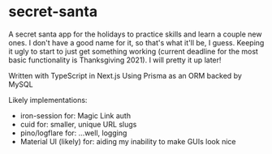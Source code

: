 # secret-santa
A secret santa app for the holidays to practice skills and learn a couple new ones.
I don't have a good name for it, so that's what it'll be, I guess. Keeping it ugly to 
start to just get something working (current deadline for the most basic functionality
is Thanksgiving 2021). I will pretty it up later!

Written with TypeScript in Next.js
Using Prisma as an ORM backed by MySQL

Likely implementations:
- iron-session for: Magic Link auth
- cuid for: smaller, unique URL slugs
- pino/logflare for: ...well, logging
- Material UI (likely) for: aiding my inability to make GUIs look nice


